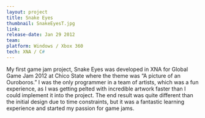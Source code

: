 ```yaml
---
layout: project
title: Snake Eyes
thumbnail: SnakeEyesT.jpg
link:
release-date: Jan 29 2012
team:
platform: Windows / Xbox 360
tech: XNA / C#
---
```


My first game jam project, Snake Eyes was developed in XNA for Global Game Jam 2012 at Chico State where the theme was “A picture of an Ouroboros.” I was the only programmer in a team of artists, which was a fun experience, as I was getting pelted with incredible artwork faster than I could implement it into the project. The end result was quite different than the initial design due to time constraints, but it was a fantastic learning experience and started my passion for game jams.